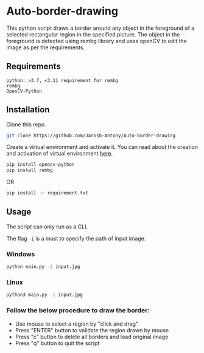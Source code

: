 # Auto-border-drawing
This python script draws a border around any object in the foreground of a selected rectangular region in the specified picture. The object in the foreground is detected using rembg library and uses openCV to edit the image as per the requirements.

## Requirements

```
python: >3.7, <3.11 requirement for rembg
rembg
OpenCV-Python
```

## Installation

Clone this repo.
```bash
git clone https://github.com/Jarosh-Antony/Auto-border-drawing
```

Create a virtual environment and activate it.
You can read about the creation and activation of virtual environment [here](https://docs.python.org/3/tutorial/venv.html).

```bash
pip install opencv-python
pip install rembg
```
OR
```bash
pip install -r requirement.txt
```

## Usage
The script can only run as a CLI.

The flag `-i` is a must to specify the path of input image.

### Windows
```bash
python main.py -i input.jpg
```

### Linux
```bash
python3 main.py -i input.jpg
```

### Follow the below procedure to draw the border:
- Use mouse to select a region by "click and drag"
- Press "ENTER" button to validate the region drawn by mouse
- Press "c" button to delete all borders and load original image
- Press "q" button to quit the script

